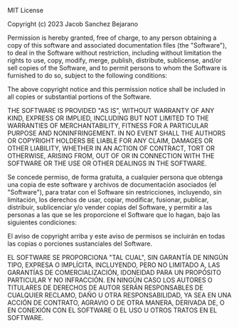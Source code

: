 MIT License

Copyright (c) 2023 Jacob Sanchez Bejarano

Permission is hereby granted, free of charge, to any person obtaining a copy
of this software and associated documentation files (the "Software"), to deal
in the Software without restriction, including without limitation the rights
to use, copy, modify, merge, publish, distribute, sublicense, and/or sell
copies of the Software, and to permit persons to whom the Software is
furnished to do so, subject to the following conditions:

The above copyright notice and this permission notice shall be included in all
copies or substantial portions of the Software.

THE SOFTWARE IS PROVIDED "AS IS", WITHOUT WARRANTY OF ANY KIND, EXPRESS OR
IMPLIED, INCLUDING BUT NOT LIMITED TO THE WARRANTIES OF MERCHANTABILITY,
FITNESS FOR A PARTICULAR PURPOSE AND NONINFRINGEMENT. IN NO EVENT SHALL THE
AUTHORS OR COPYRIGHT HOLDERS BE LIABLE FOR ANY CLAIM, DAMAGES OR OTHER
LIABILITY, WHETHER IN AN ACTION OF CONTRACT, TORT OR OTHERWISE, ARISING FROM,
OUT OF OR IN CONNECTION WITH THE SOFTWARE OR THE USE OR OTHER DEALINGS IN THE
SOFTWARE.

Se concede permiso, de forma gratuita, a cualquier persona que obtenga una copia
de este software y archivos de documentación asociados (el "Software"), para tratar
con el Software sin restricciones, incluyendo, sin limitación, los derechos
de usar, copiar, modificar, fusionar, publicar, distribuir, sublicenciar y/o vender
copias del Software, y permitir a las personas a las que se les proporcione el Software
que lo hagan, bajo las siguientes condiciones:

El aviso de copyright arriba y este aviso de permisos se incluirán en todas
las copias o porciones sustanciales del Software.

EL SOFTWARE SE PROPORCIONA "TAL CUAL", SIN GARANTÍA DE NINGÚN TIPO, EXPRESA O
IMPLÍCITA, INCLUYENDO, PERO NO LIMITADO A, LAS GARANTÍAS DE COMERCIALIZACIÓN,
IDONEIDAD PARA UN PROPÓSITO PARTICULAR Y NO INFRACCIÓN. EN NINGÚN CASO LOS
AUTORES O TITULARES DE DERECHOS DE AUTOR SERÁN RESPONSABLES DE CUALQUIER RECLAMO,
DAÑO U OTRA RESPONSABILIDAD, YA SEA EN UNA ACCIÓN DE CONTRATO, AGRAVIO O DE OTRA
MANERA, DERIVADA DE, O EN CONEXIÓN CON EL SOFTWARE O EL USO U OTROS TRATOS EN
EL SOFTWARE.
